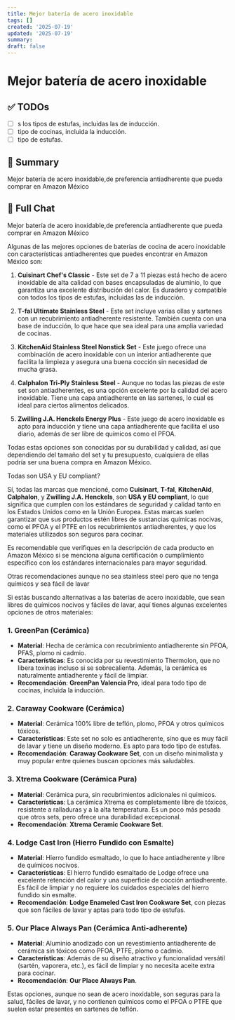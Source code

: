 ```yaml
---
title: Mejor batería de acero inoxidable
tags: []
created: '2025-07-19'
updated: '2025-07-19'
summary:
draft: false
---
```


# Mejor batería de acero inoxidable

## ✅ TODOs
- [ ] s los tipos de estufas, incluidas las de inducción.
- [ ] tipo de cocinas, incluida la inducción.
- [ ] tipo de estufas.

## 📌 Summary
Mejor batería de acero inoxidable,de preferencia antiadherente que pueda comprar en Amazon México

## 🧠 Full Chat


Mejor batería de acero inoxidable,de preferencia antiadherente que pueda comprar en Amazon México 



Algunas de las mejores opciones de baterías de cocina de acero inoxidable con características antiadherentes que puedes encontrar en Amazon México son:

1. **Cuisinart Chef's Classic** - Este set de 7 a 11 piezas está hecho de acero inoxidable de alta calidad con bases encapsuladas de aluminio, lo que garantiza una excelente distribución del calor. Es duradero y compatible con todos los tipos de estufas, incluidas las de inducción.

2. **T-fal Ultimate Stainless Steel** - Este set incluye varias ollas y sartenes con un recubrimiento antiadherente resistente. También cuenta con una base de inducción, lo que hace que sea ideal para una amplia variedad de cocinas.

3. **KitchenAid Stainless Steel Nonstick Set** - Este juego ofrece una combinación de acero inoxidable con un interior antiadherente que facilita la limpieza y asegura una buena cocción sin necesidad de mucha grasa.

4. **Calphalon Tri-Ply Stainless Steel** - Aunque no todas las piezas de este set son antiadherentes, es una opción excelente por la calidad del acero inoxidable. Tiene una capa antiadherente en las sartenes, lo cual es ideal para ciertos alimentos delicados.

5. **Zwilling J.A. Henckels Energy Plus** - Este juego de acero inoxidable es apto para inducción y tiene una capa antiadherente que facilita el uso diario, además de ser libre de químicos como el PFOA.

Todas estas opciones son conocidas por su durabilidad y calidad, así que dependiendo del tamaño del set y tu presupuesto, cualquiera de ellas podría ser una buena compra en Amazon México.

Todas son USA y EU compliant?

Sí, todas las marcas que mencioné, como **Cuisinart**, **T-fal**, **KitchenAid**, **Calphalon**, y **Zwilling J.A. Henckels**, son **USA y EU compliant**, lo que significa que cumplen con los estándares de seguridad y calidad tanto en los Estados Unidos como en la Unión Europea. Estas marcas suelen garantizar que sus productos estén libres de sustancias químicas nocivas, como el PFOA y el PTFE en los recubrimientos antiadherentes, y que los materiales utilizados son seguros para cocinar.

Es recomendable que verifiques en la descripción de cada producto en Amazon México si se menciona alguna certificación o cumplimiento específico con los estándares internacionales para mayor seguridad.

Otras recomendaciones aunque no sea stainless steel pero que no tenga químicos y sea fácil de lavar


Si estás buscando alternativas a las baterías de acero inoxidable, que sean libres de químicos nocivos y fáciles de lavar, aquí tienes algunas excelentes opciones de otros materiales:

### 1. **GreenPan** (Cerámica)
   - **Material**: Hecha de cerámica con recubrimiento antiadherente sin PFOA, PFAS, plomo ni cadmio.
   - **Características**: Es conocida por su revestimiento Thermolon, que no libera toxinas incluso si se sobrecalienta. Además, la cerámica es naturalmente antiadherente y fácil de limpiar.
   - **Recomendación**: **GreenPan Valencia Pro**, ideal para todo tipo de cocinas, incluida la inducción.

### 2. **Caraway Cookware** (Cerámica)
   - **Material**: Cerámica 100% libre de teflón, plomo, PFOA y otros químicos tóxicos.
   - **Características**: Este set no solo es antiadherente, sino que es muy fácil de lavar y tiene un diseño moderno. Es apto para todo tipo de estufas.
   - **Recomendación**: **Caraway Cookware Set**, con un diseño minimalista y muy popular entre quienes buscan opciones más saludables.

### 3. **Xtrema Cookware** (Cerámica Pura)
   - **Material**: Cerámica pura, sin recubrimientos adicionales ni químicos.
   - **Características**: La cerámica Xtrema es completamente libre de tóxicos, resistente a ralladuras y a la alta temperatura. Es un poco más pesada que otros sets, pero ofrece una durabilidad excepcional.
   - **Recomendación**: **Xtrema Ceramic Cookware Set**.

### 4. **Lodge Cast Iron** (Hierro Fundido con Esmalte)
   - **Material**: Hierro fundido esmaltado, lo que lo hace antiadherente y libre de químicos nocivos.
   - **Características**: El hierro fundido esmaltado de Lodge ofrece una excelente retención del calor y una superficie de cocción antiadherente. Es fácil de limpiar y no requiere los cuidados especiales del hierro fundido sin esmalte.
   - **Recomendación**: **Lodge Enameled Cast Iron Cookware Set**, con piezas que son fáciles de lavar y aptas para todo tipo de estufas.

### 5. **Our Place Always Pan** (Cerámica Anti-adherente)
   - **Material**: Aluminio anodizado con un revestimiento antiadherente de cerámica sin tóxicos como PFOA, PTFE, plomo o cadmio.
   - **Características**: Además de su diseño atractivo y funcionalidad versátil (sartén, vaporera, etc.), es fácil de limpiar y no necesita aceite extra para cocinar.
   - **Recomendación**: **Our Place Always Pan**.

Estas opciones, aunque no sean de acero inoxidable, son seguras para la salud, fáciles de lavar, y no contienen químicos como el PFOA o PTFE que suelen estar presentes en sartenes de teflón.